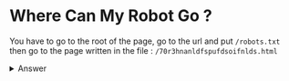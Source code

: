 # Where Can My Robot Go ?

You have to go to the root of the page, go to the url and put ``/robots.txt`` then go to the page written in the file : ``/70r3hnanldfspufdsoifnlds.html``

<details>

<summary markdown="span">Answer</summary>

flag :``
CTFlearn{r0b0ts_4r3_th3_futur3}
``
</details>